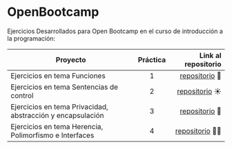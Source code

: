 # OpenBootcamp


Ejercicios Desarrollados para Open Bootcamp en el curso de introducción a la programación:

| Proyecto | Práctica | Link al repositorio |
| ------------- |:-------------:| -----:|
|Ejercicios en tema Funciones|1|[repositorio](https://github.com/Daniel-Valente/OpenBootcamp/tree/main/IntroduccionJava/src/EjerciciosTema3) 🚗
|Ejercicios en tema Sentencias de control|2|[repositorio](https://github.com/Daniel-Valente/OpenBootcamp/tree/main/IntroduccionJava/src/EjerciciosTema4) ☀
|Ejercicios en tema Privacidad, abstracción y encapsulación|3|[repositorio](https://github.com/Daniel-Valente/OpenBootcamp/tree/main/IntroduccionJava/src/EjerciciosTema8) 🤵
|Ejercicios en tema Herencia, Polimorfismo e Interfaces|4|[repositorio](https://github.com/Daniel-Valente/OpenBootcamp/tree/main/IntroduccionJava/src/EjerciciosTema9) 👨‍🏭


